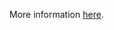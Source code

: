 More information [here](https://docs.bridgecrew.io/docs/ensure-legacy-networks-do-not-exist-for-a-project).
